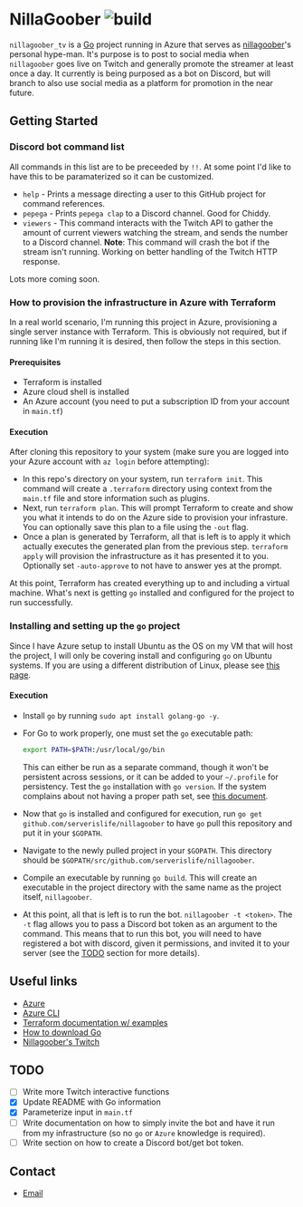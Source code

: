 # NillaGoober ![build](https://github.com/Serverislife/nillagoober/workflows/Go/badge.svg)

`nillagoober_tv` is a [Go](https://golang.org/) project running in Azure that serves as [nillagoober](https://twitch.tv/nillagoober)'s personal hype-man. It's purpose is to post to social media when `nillagoober` goes live on Twitch and generally promote the streamer at least once a day. It currently is being purposed as a bot on Discord, but will branch to also use social media as a platform for promotion in the near future.

## Getting Started

### Discord bot command list

All commands in this list are to be preceeded by `!!`. At some point I'd like to have this to be paramaterized so it can be customized.

- `help` - Prints a message directing a user to this GitHub project for command references.
- `pepega` - Prints `pepega clap` to a Discord channel. Good for Chiddy.
- `viewers` - This command interacts with the Twitch API to gather the amount of current viewers watching the stream, and sends the number to a Discord channel. **Note**: This command will crash the bot if the stream isn't running. Working on better handling of the Twitch HTTP response.

Lots more coming soon.

### How to provision the infrastructure in Azure with Terraform

In a real world scenario, I'm running this project in Azure, provisioning a single server instance with Terraform. This is obviously not required, but if running like I'm running it is desired, then follow the steps in this section.

#### Prerequisites

- Terraform is installed
- Azure cloud shell is installed
- An Azure account (you need to put a subscription ID from your account in `main.tf`)

#### Execution

After cloning this repository to your system (make sure you are logged into your Azure account with `az login` before attempting):

- In this repo's directory on your system, run `terraform init`. This command will create a `.terraform` directory using context from the `main.tf` file and store information such as plugins.
- Next, run `terraform plan`. This will prompt Terraform to create and show you what it intends to do on the Azure side to provision your infrasture. You can optionally save this plan to a file using the `-out` flag.
- Once a plan is generated by Terraform, all that is left is to apply it which actually executes the generated plan from the previous step. `terraform apply` will provision the infrastructure as it has presented it to you. Optionally set `-auto-approve` to not have to answer yes at the prompt.

At this point, Terraform has created everything up to and including a virtual machine. What's next is getting `go` installed and configured for the project to run successfully.

### Installing and setting up the `go` project

Since I have Azure setup to install Ubuntu as the OS on my VM that will host the project, I will only be covering install and configuring `go` on Ubuntu systems. If you are using a different distribution of Linux, please see [this page](https://golang.org/doc/install).

#### Execution

- Install `go` by running `sudo apt install golang-go -y`.
- For Go to work properly, one must set the `go` executable path:

  ```bash
  export PATH=$PATH:/usr/local/go/bin
  ```

  This can either be run as a separate command, though it won't be persistent across sessions, or it can be added to your `~/.profile` for persistency. Test the `go` installation with `go version`. If the system complains about not having a proper path set, see [this document](https://unix.stackexchange.com/questions/484660/how-to-properly-set-environment-variables-golang-on-manjaro).

- Now that `go` is installed and configured for execution, run `go get github.com/serverislife/nillagoober` to have `go` pull this repository and put it in your `$GOPATH`.
- Navigate to the newly pulled project in your `$GOPATH`. This directory should be `$GOPATH/src/github.com/serverislife/nillagoober`.
- Compile an executable by running `go build`. This will create an executable in the project directory with the same name as the project itself, `nillagoober`.
- At this point, all that is left is to run the bot. `nillagoober -t <token>`. The `-t` flag allows you to pass a Discord bot token as an argument to the command. This means that to run this bot, you will need to have registered a bot with discord, given it permissions, and invited it to your server (see the [TODO](#TODO) section for more details).

## Useful links

- [Azure](https://azure.microsoft.com/en-us/)
- [Azure CLI](https://docs.microsoft.com/en-us/cli/azure/install-azure-cli?view=azure-cli-latest)
- [Terraform documentation w/ examples](https://learn.hashicorp.com/terraform?track=azure#azure)
- [How to download Go](https://golang.org/dl/)
- [Nillagoober's Twitch](https://twitch.tv/nillagoober)

## TODO

- [ ] Write more Twitch interactive functions
- [x] Update README with Go information
- [x] Parameterize input in `main.tf`
- [ ] Write documentation on how to simply invite the bot and have it run from my infrastructure (so no `go` or `Azure` knowledge is required).
- [ ] Write section on how to create a Discord bot/get bot token.

## Contact

- [Email](mailto:bsmreker1@gmail.com)

